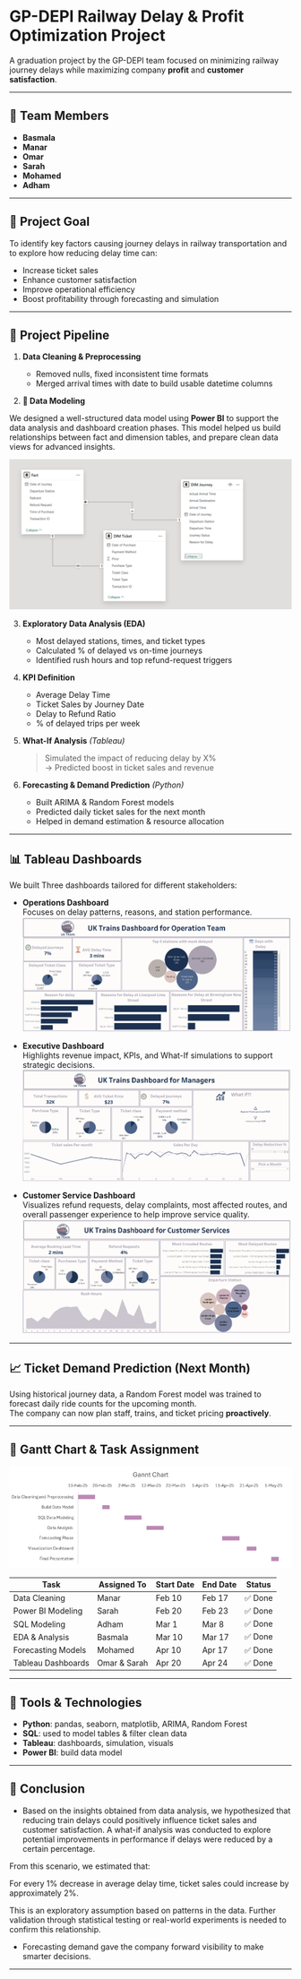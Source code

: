 # GP-DEPI Railway Delay & Profit Optimization Project

A graduation project by the GP-DEPI team focused on minimizing railway journey delays while maximizing company **profit** and **customer satisfaction**.

---

## 👥 Team Members

- **Basmala** 
- **Manar**   
- **Omar**    
- **Sarah**    
- **Mohamed** 
- **Adham**   
---

## 🎯 Project Goal

To identify key factors causing journey delays in railway transportation and to explore how reducing delay time can:

- Increase ticket sales  
- Enhance customer satisfaction  
- Improve operational efficiency  
- Boost profitability through forecasting and simulation

---

## 🚀 Project Pipeline

1. **Data Cleaning & Preprocessing**  
   - Removed nulls, fixed inconsistent time formats  
   - Merged arrival times with date to build usable datetime columns

2. **🧩 Data Modeling**

We designed a well-structured data model using **Power BI** to support the data analysis and dashboard creation phases. This model helped us build relationships between fact and dimension tables, and prepare clean data views for advanced insights.

![Power BI Data Model](Final/DM.PNG)

3. **Exploratory Data Analysis (EDA)**  
   - Most delayed stations, times, and ticket types  
   - Calculated % of delayed vs on-time journeys  
   - Identified rush hours and top refund-request triggers

4. **KPI Definition**  
   - Average Delay Time  
   - Ticket Sales by Journey Date  
   - Delay to Refund Ratio  
   - % of delayed trips per week

5. **What-If Analysis** *(Tableau)*  
   > Simulated the impact of reducing delay by X%  
   > → Predicted boost in ticket sales and revenue

6. **Forecasting & Demand Prediction** *(Python)*  
   - Built ARIMA & Random Forest models  
   - Predicted daily ticket sales for the next month  
   - Helped in demand estimation & resource allocation

---

## 📊 Tableau Dashboards

We built Three dashboards tailored for different stakeholders:

- **Operations Dashboard**  
  Focuses on delay patterns, reasons, and station performance.
  ![Operations Dashboard](Final/Operation%20Dash.png)

- **Executive Dashboard**  
  Highlights revenue impact, KPIs, and What-If simulations to support strategic decisions.
  ![Managers Dashboard](Final/Managers%20Dash.png)

-  **Customer Service Dashboard**  
  Visualizes refund requests, delay complaints, most affected routes, and overall passenger experience to help improve service quality.
![Customer Service Dashboard](Final/Customer%20Service%20Dash.png)

---

## 📈 Ticket Demand Prediction (Next Month)

Using historical journey data, a Random Forest model was trained to forecast daily ride counts for the upcoming month.  
The company can now plan staff, trains, and ticket pricing **proactively**.

---

## 📅 Gantt Chart & Task Assignment

![Gantt Chart](Final/Gannt_Chart.PNG)

| Task                    | Assigned To | Start Date | End Date   | Status     |
|-------------------------|-------------|------------|------------|------------|
| Data Cleaning           | Manar       | Feb 10     | Feb 17     | ✅ Done     |
| Power BI  Modeling      | Sarah       | Feb 20     | Feb 23     | ✅ Done     |
| SQL Modeling            | Adham       | Mar 1      | Mar 8      | ✅ Done     |
| EDA & Analysis          | Basmala     | Mar 10     | Mar 17     | ✅ Done     |
| Forecasting Models      | Mohamed     | Apr 10     | Apr 17     | ✅ Done     |
| Tableau Dashboards      | Omar & Sarah| Apr 20     | Apr 24     | ✅ Done     |

---


## 🧠 Tools & Technologies

- **Python**: pandas, seaborn, matplotlib, ARIMA, Random Forest  
- **SQL**: used to model tables & filter clean data  
- **Tableau**: dashboards, simulation, visuals  
- **Power BI**: build data model

---

## 🏁 Conclusion

- Based on the insights obtained from data analysis, we hypothesized that reducing train delays could positively influence ticket sales and customer satisfaction. A what-if analysis was conducted to explore potential improvements in performance if delays were reduced by a certain percentage.

From this scenario, we estimated that:

For every 1% decrease in average delay time, ticket sales could increase by approximately 2%.

This is an exploratory assumption based on patterns in the data. Further validation through statistical testing or real-world experiments is needed to confirm this relationship.


- Forecasting demand gave the company forward visibility to make smarter decisions.

---
